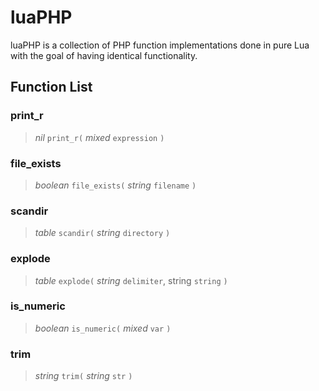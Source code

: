 luaPHP
======

luaPHP is a collection of PHP function implementations done in pure Lua with the goal of having identical functionality.

Function List
-------------

### print_r
> *nil* `print_r(` *mixed* `expression` `)`

### file_exists
> *boolean* `file_exists(` *string* `filename` `)`

### scandir
> *table* `scandir(` *string* `directory` `)`

### explode
> *table* `explode(` *string* `delimiter`, string `string` `)`

### is_numeric
> *boolean* `is_numeric(` *mixed* `var` `)`

### trim
> *string* `trim(` *string* `str` `)`